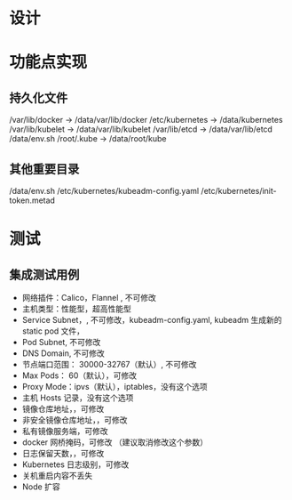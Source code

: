 # 设计

# 功能点实现

## 持久化文件

/var/lib/docker -> /data/var/lib/docker
/etc/kubernetes -> /data/kubernetes
/var/lib/kubelet -> /data/var/lib/kubelet
/var/lib/etcd -> /data/var/lib/etcd
/data/env.sh
/root/.kube -> /data/root/kube

## 其他重要目录
/data/env.sh
/etc/kubernetes/kubeadm-config.yaml
/etc/kubernetes/init-token.metad

# 


# 测试

## 集成测试用例

- 网络插件：Calico，Flannel , 不可修改
- 主机类型：性能型，超高性能型
- Service Subnet，, 不可修改，kubeadm-config.yaml, kubeadm 生成新的 static pod 文件，
- Pod Subnet, 不可修改
- DNS Domain, 不可修改
- 节点端口范围： 30000-32767（默认）, 不可修改
- Max Pods： 60（默认），可修改
- Proxy Mode：ipvs（默认），iptables，没有这个选项
- 主机 Hosts 记录，没有这个选项
- 镜像仓库地址，，可修改
- 非安全镜像仓库地址，，可修改
- 私有镜像服务端，可修改
- docker 网桥掩码，可修改 （建议取消修改这个参数）
- 日志保留天数，，可修改
- Kubernetes 日志级别，可修改
- 关机重启内容不丢失
- Node 扩容